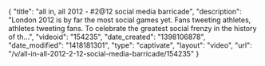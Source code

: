 {
    "title": "all in, all 2012 - #2@12 social media barricade",
    "description": "London 2012 is by far the most social games yet. Fans tweeting athletes, athletes tweeting fans. To celebrate the greatest social frenzy in the history of th...",
    "videoid": "154235",
    "date_created": "1398106878",
    "date_modified": "1418181301",
    "type": "captivate",
    "layout": "video",
    "url": "\/v\/all-in-all-2012-2-12-social-media-barricade\/154235"
}